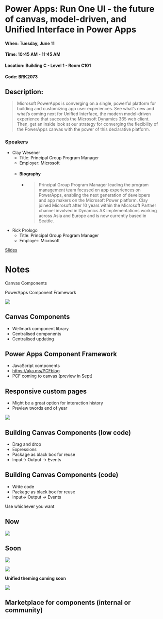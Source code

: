 # Power Apps: Run One UI - the future of canvas, model-driven, and Unified Interface in Power Apps
#### When:	Tuesday, June 11
#### Time:	10:45 AM - 11:45 AM
#### Location:	Building C - Level 1 - Room C101
#### Code:	BRK2073
## Description:
> Microsoft PowerApps is converging on a single, powerful platform for building and customizing app user experiences. See what’s new and what’s coming next for Unified Interface, the modern model-driven experience that succeeds the Microsoft Dynamics 365 web client. Then, get an inside look at our strategy for converging the flexibility of the PowerApps canvas with the power of this declarative platform.

### Speakers
* Clay Wesener
  * Title: Principal Group Program Manager
  * Employer: Microsoft
  * #### Biography
    * > Principal Group Program Manager leading the program management team focused on app experiences on PowerApps, enabling the next generation of developers and app makers on the Microsoft Power platform. Clay joined Microsoft after 10 years within the Microsoft Partner channel involved in Dynamics AX implementations working across Asia and Europe and is now currently based in Seattle.
* Rick Prologo
  * Title: Principal Group Program Manager
  * Employer: Microsoft


[Slides](https://google.com)


# Notes

Canvas Components

PowerApps Component Framework

![](../assets/20190611_104928-8c22635e-a8e4-459b-bf0e-a3a1e7129160.jpg)

## Canvas Components

- Wellmark component library
- Centralised components
- Centralised updating

## Power Apps Component Framework

- JavaScript components
- https://aka.ms/PCFblog
- PCF coming to canvas (preview in Sept)

## Responsive custom pages

- Might be a great option for interaction history
- Preview twords end of year

![](../assets/20190611_111300-ae7c6a6e-ce58-4c85-84df-78dc89c39e4c.jpg)

## Building Canvas Components (low code)

- Drag and drop
- Expressions
- Package as black box for reuse
- Input→ Output → Events

## Building Canvas Components (code)

- Write code
- Package as black box for reuse
- Input→ Output → Events

Use whichever you want

## Now

![](../assets/20190611_111825-50d3190c-316f-4f01-bb55-08407cacf49c.jpg)

## Soon

![](../assets/20190611_111835-d174e5d0-702b-4724-a505-927adebc708c.jpg)

![](../assets/20190611_112106-940fe923-5756-40f0-b118-c5479ad638df.jpg)

**Unified theming coming soon**

![](../assets/20190611_112343-669e2603-7436-4145-959d-90862e3d006e.jpg)

## Marketplace for components (internal or community)